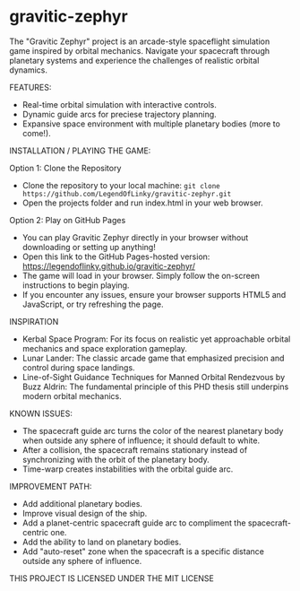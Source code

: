 # gravitic-zephyr
The "Gravitic Zephyr" project is an arcade-style spaceflight simulation game inspired by orbital mechanics. Navigate your spacecraft through planetary systems and experience the challenges of realistic orbital dynamics.

FEATURES:
  * Real-time orbital simulation with interactive controls.
  * Dynamic guide arcs for preciese trajectory planning.
  * Expansive space environment with multiple planetary bodies (more to come!).

INSTALLATION / PLAYING THE GAME:

Option 1: Clone the Repository
  * Clone the repository to your local machine:
      `git clone https://github.com/LegendOfLinky/gravitic-zephyr.git`
  * Open the projects folder and run index.html in your web browser.

Option 2: Play on GitHub Pages
  * You can play Gravitic Zephyr directly in your browser without downloading or setting up anything!
  * Open this link to the GitHub Pages-hosted version:
      https://legendoflinky.github.io/gravitic-zephyr/
  * The game will load in your browser. Simply follow the on-screen instructions to begin playing.
  * If you encounter any issues, ensure your browser supports HTML5 and JavaScript, or try refreshing the page.

INSPIRATION
  * Kerbal Space Program: For its focus on realistic yet approachable orbital mechanics and space exploration gameplay.
  * Lunar Lander: The classic arcade game that emphasized precision and control during space landings.
  * Line-of-Sight Guidance Techniques for Manned Orbital Rendezvous by Buzz Aldrin: The fundamental principle of this PHD thesis still underpins modern orbital mechanics.

KNOWN ISSUES:
  * The spacecraft guide arc turns the color of the nearest planetary body when outside any sphere of influence; it should default to white.
  * After a collision, the spacecraft remains stationary instead of synchronizing with the orbit of the planetary body.
  * Time-warp creates instabilities with the orbital guide arc. 

IMPROVEMENT PATH:
  * Add additional planetary bodies.
  * Improve visual design of the ship.
  * Add a planet-centric spacecraft guide arc to compliment the spacecraft-centric one.
  * Add the ability to land on planetary bodies.
  * Add "auto-reset" zone when the spacecraft is a specific distance outside any sphere of influence.

THIS PROJECT IS LICENSED UNDER THE MIT LICENSE

